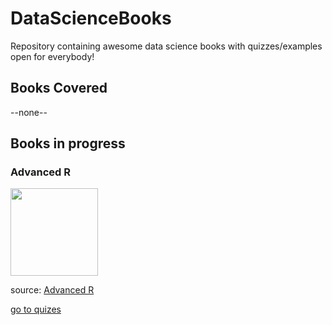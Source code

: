 # DataScienceBooks

Repository containing awesome data science books with quizzes/examples open for everybody! 


## Books Covered
--none--
## Books in progress 

### Advanced R 

<img src="https://d33wubrfki0l68.cloudfront.net/565916198b0be51bf88b36f94b80c7ea67cafe7c/7f70b/cover.png" height="140" />

source: [Advanced R](https://adv-r.hadley.nz/)

[go to quizes](https://github.com/jakwisn/DataScienceBooks/tree/master/AdvancedR)








